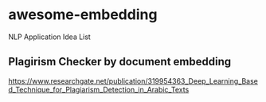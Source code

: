 # awesome-embedding
NLP Application Idea List


## Plagirism Checker by document embedding
https://www.researchgate.net/publication/319954363_Deep_Learning_Based_Technique_for_Plagiarism_Detection_in_Arabic_Texts

